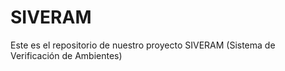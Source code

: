 # SIVERAM
Este es el repositorio de nuestro proyecto SIVERAM (Sistema de Verificación de Ambientes)
